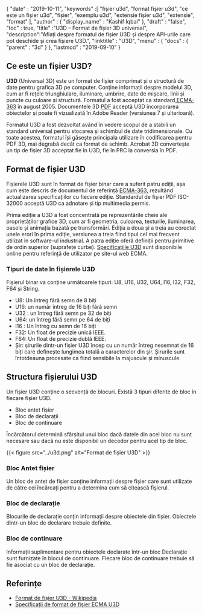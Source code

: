 {
  "date" : "2019-10-11",
  "keywords" :[ "fișier u3d", "format fișier u3d", "ce este un fișier u3d", "fișier", "exemplu u3d", "extensie fișier u3d", "extensie", "format" ],
  "author" : {
    "display_name" : "Kashif Iqbal"
},
  "draft" : "false",
  "toc" : true,
  "title" :"U3D – Format de fișier 3D universal",
  "description":"Aflați despre formatul de fișier U3D și despre API-urile care pot deschide și crea fișiere U3D.",
  "linktitle" : "U3D",
  "menu" : {
    "docs" : {
      "parent" : "3d"
}
},
  "lastmod" : "2019-09-10"
}

## Ce este un fișier U3D?

**U3D** (Universal 3D) este un format de fișier comprimat și o structură de date pentru grafica 3D pe computer. Conține informații despre modelul 3D, cum ar fi rețele triunghiulare, iluminare, umbrire, date de mișcare, linii și puncte cu culoare și structură. Formatul a fost acceptat ca standard[ ECMA-363](https://www.ecma-international.org/publications-and-standards/standards/ecma-363/) în august 2005. Documentele 3D [PDF](/ro/pdf/) acceptă U3D încorporarea obiectelor și poate fi vizualizată în Adobe Reader (versiunea 7 și ulterioară).

Formatul U3D a fost dezvoltat având în vedere scopul de a stabili un standard universal pentru stocarea și schimbul de date tridimensionale. Cu toate acestea, formatul își găsește principala utilizare în codificarea pentru PDF 3D, mai degrabă decât ca format de schimb. Acrobat 3D convertește un tip de fișier 3D acceptat fie în U3D, fie în PRC la conversia în PDF.

## Format de fișier U3D

Fișierele U3D sunt în format de fișier binar care a suferit patru ediții, așa cum este descris de documentul de referință [ECMA-363](https://www.ecma-international.org/publications-and-standards/standards/ecma-363/), rezultând actualizarea specificațiilor cu fiecare ediție. Standardul de fișier PDF ISO-32000 acceptă U3D ca adnotare și tip multimedia permis.

Prima ediție a U3D a fost concentrată pe reprezentările cheie ale proprietăților grafice 3D, cum ar fi geometria, culoarea, texturile, iluminarea, oasele și animația bazată pe transformări. Ediția a doua și a treia au corectat unele erori în prima ediție, versiunea a treia fiind tipul cel mai frecvent utilizat în software-ul industrial. A patra ediție oferă definiții pentru primitive de ordin superior (suprafețe curbe). [Specificațiile U3D](https://www.ecma-international.org/publications-and-standards/standards/ecma-363/) sunt disponibile online pentru referință de utilizator pe site-ul web ECMA.

### Tipuri de date în fișierele U3D

Fișierul binar va conține următoarele tipuri: U8, U16, U32, U64, I16, I32, F32, F64 și String.

* U8: Un întreg fără semn de 8 biți
* U16: un număr întreg de 16 biți fără semn
* U32 : un întreg fără semn pe 32 de biți
* U64: un întreg fără semn pe 64 de biți
* I16 : Un întreg cu semn de 16 biți
* F32: Un float de precizie unică IEEE.
* F64: Un float de precizie dublă IEEE.
* Șir: șirurile dintr-un fișier U3D încep cu un număr întreg nesemnat de 16 biți care definește lungimea totală a caracterelor din șir. Șirurile sunt întotdeauna procesate ca fiind sensibile la majuscule și minuscule.

## Structura fișierului U3D

Un fișier U3D conține o secvență de blocuri. Există 3 tipuri diferite de bloc în fiecare fișier U3D.

* Bloc antet fișier
* Bloc de declarații
* Bloc de continuare

Încărcătorul determină sfârșitul unui bloc dacă datele din acel bloc nu sunt necesare sau dacă nu este disponibil un decodor pentru acel tip de bloc.

{{< figure src="../u3d.png" alt="Format de fișier U3D" >}}

### Bloc Antet fișier
Un bloc de antet de fișier conține informații despre fișier care sunt utilizate de către cei încărcați pentru a determina cum să citească fișierul.

### Bloc de declarație

Blocurile de declarație conțin informații despre obiectele din fișier. Obiectele dintr-un bloc de declarare trebuie definite.

### Bloc de continuare

Informații suplimentare pentru obiectele declarate într-un bloc Declarație sunt furnizate în blocul de continuare. Fiecare bloc de continuare trebuie să fie asociat cu un bloc de declarație.


## Referințe ##

* [Format de fișier U3D - Wikipedia](https://en.wikipedia.org/wiki/Universal_3D)
* [Specificații de format de fișier ECMA U3D](https://www.ecma-international.org/publications/standards/Ecma-363.htm)

